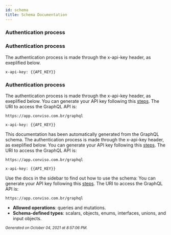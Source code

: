 ```yaml
---
id: schema
title: Schema Documentation
---
```


### Authentication process
### Authentication process
The authentication process is made through the x-api-key header, as exeplified below.
```console
x-api-key: {{API_KEY}}
``` 
### Authentication process
The authentication process is made through the x-api-key header, as exeplified below.
You can generate your API key following this [steps](https://help.convisoappsec.com/pt-BR/articles/4428685-api-key). 
The URI to access the GraphQL API is: 
```console
https://app.conviso.com.br/graphql
```
```console
x-api-key: {{API_KEY}}
``` 
This documentation has been automatically generated from the GraphQL schema.
The authentication process is made through the x-api-key header, as exeplified below.
You can generate your API key following this [steps](https://help.convisoappsec.com/pt-BR/articles/4428685-api-key). 
The URI to access the GraphQL API is: 
```console
https://app.conviso.com.br/graphql
```
```console
x-api-key: {{API_KEY}}
``` 

Use the docs in the sidebar to find out how to use the schema:
You can generate your API key following this [steps](https://help.convisoappsec.com/pt-BR/articles/4428685-api-key). 
The URI to access the GraphQL API is: 
```console
https://app.conviso.com.br/graphql
```

- **Allowed operations**: queries and mutations.
- **Schema-defined types**: scalars, objects, enums, interfaces, unions, and input objects.

<small><i>Generated on October 04, 2021 at 8:57:06 PM.</i></small>
